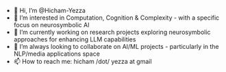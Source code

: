 - 👋 Hi, I’m @Hicham-Yezza
- 👀 I’m interested in Computation, Cognition & Complexity - with a specific focus on neurosymbolic AI
- 🌱 I’m currently working on research projects exploring neurosymbolic approaches for enhancing LLM capabilities
- 💞️ I’m always looking to collaborate on AI/ML projects - particularly in the NLP/media applications space
- 📫 How to reach me: hicham /dot/ yezza at gmail 

<!---
Hicham-Yezza/Hicham-Yezza is a ✨ special ✨ repository because its `README.md` (this file) appears on your GitHub profile.
You can click the Preview link to take a look at your changes.
--->

